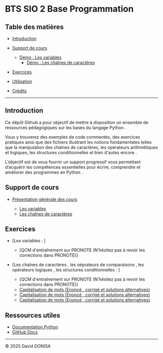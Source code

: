 # BTS SIO 2 Base Programmation

## Table des matières
- [Introduction](#introduction)
- [Support de cours](#support-de-cours)
    - [Démo : Les variables](#démo--les-variables)
	  - [Démo : Les chaînes de caractères](#démo--les-chaînes-de-caractères)
- [Exercices](#exercices)

- [Utilisation](#utilisation)
- [Crédits](#crédits)

---

## Introduction

Ce dépôt Github a pour objectif de mettre à disposition un ensemble de ressources pédagogiques sur les bases du langage Python .

Vous y trouverez des exemples de code commentés, des exercices pratiques ainsi que des fichiers illustrant les notions fondamentales telles que la manipulation des chaînes de caractères, les opérateurs arithmétiques et logiques, les structures conditionnelles et bien d'autes encore . 

L’objectif est de vous fournir un support progressif vous permettant d’acquérir les compétences essentielles pour écrire, comprendre et améliorer des programmes en Python .

## Support de cours

- [Présentation générale des cours](01_cours/presentation_generale_des_cours.pdf)

  - [Les variables](01_cours/demos/01_variables.py)
  - [Les chaînes de caractères](01_cours/demos/02_manip_strings.py)

## Exercices

- [Les variables : ]

  - [QCM d'entraînement sur PRONOTE (N'hésitez pas à revoir les corrections dans PRONOTE)]

- [Les chaînes de caractères , les oéprateurs de comparaisons , les opérateurs logiques , les structures conditionnelles : ]

  - [QCM d'entraînement sur PRONOTE (N'hésitez pas à revoir les corrections dans PRONOTE)]
  - [Capitalisation de mots (Enoncé , corrigé et solutions alternatives)](02_exercices/demos/chaines_capitalisation_de_noms.pdf)
  - [Capitalisation de mots (Enoncé , corrigé et solutions alternatives)](02_exercices/demos/chaines_estimation_salaire_mensuel_net.pdf)
  - [Capitalisation de mots (Enoncé , corrigé et solutions alternatives)](02_exercices/demos/chaines_moyenne_eleve.pdf)

## Ressources utiles

- [Documentation Python](https://docs.python.org/fr/3/)
- [GitHub Docs](https://docs.github.com/fr)

---

© 2025 David DONISA
